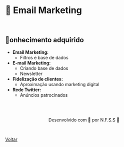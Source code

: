<h1>📧 Email Marketing</h1>

<br>

<h2> 🧠onhecimento adquirido </h2>

- **Email Marketing:**
  - Filtros e base de dados 
- **E-mail Marketing:**
  - Criando base de dados
  - Newsletter
- **Fidelização de clientes:**
  - Aproximação usando marketing 
  digital
- **Rede Twitter:**
  - Anúncios patrocinados

<br><br>

<p align="center"> Desenvolvido com 💜 por N.F.S.S 👋 <p>

<br>

<a href="./README.md">Voltar</a>